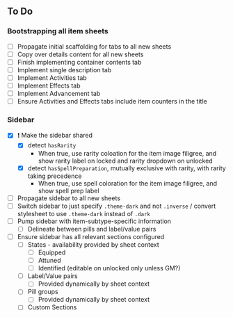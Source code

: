 ## To Do

### Bootstrapping all item sheets

- [ ] Propagate initial scaffolding for tabs to all new sheets
- [ ] Copy over details content for all new sheets
- [ ] Finish implementing container contents tab
- [ ] Implement single description tab
- [ ] Implement Activities tab
- [ ] Implement Effects tab
- [ ] Implement Advancement tab
- [ ] Ensure Activities and Effects tabs include item counters in the title

### Sidebar

- [x] ❗ Make the sidebar shared
  - [x] detect `hasRarity`
    - When true, use rarity coloation for the item image filigree, and show rarity label on locked and rarity dropdown on unlocked
  - [x] detect `hasSpellPreparation`, mutually exclusive with rarity, with rarity taking precedence
    - When true, use spell coloration for the item image filigree, and show spell prep label
- [ ] Propagate sidebar to all new sheets
- [ ] Switch sidebar to just specify `.theme-dark` and not `.inverse` / convert stylesheet to use `.theme-dark` instead of `.dark`
- [ ] Pump sidebar with item-subtype-specific information
  - [ ] Delineate between pills and label/value pairs
- [ ] Ensure sidebar has all relevant sections configured
  - [ ] States - availability provided by sheet context
    - [ ] Equipped
    - [ ] Attuned
    - [ ] Identified (editable on unlocked only unless GM?)
  - [ ] Label/Value pairs
    - [ ] Provided dynamically by sheet context
  - [ ] Pill groups
    - [ ] Provided dynamically by sheet context
  - [ ] Custom Sections